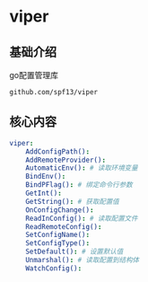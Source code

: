 # viper


## 基础介绍

go配置管理库

`github.com/spf13/viper`


## 核心内容
```yaml
viper:
    AddConfigPath():
    AddRemoteProvider():
    AutomaticEnv(): # 读取环境变量
    BindEnv():
    BindPFlag(): # 绑定命令行参数
    GetInt():
    GetString(): # 获取配置值
    OnConfigChange():
    ReadInConfig(): # 读取配置文件
    ReadRemoteConfig():
    SetConfigName():
    SetConfigType():
    SetDefault(): # 设置默认值
    Unmarshal(): # 读取配置到结构体
    WatchConfig():
```